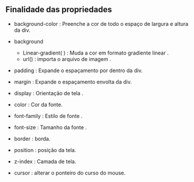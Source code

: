 ## Finalidade das propriedades 

* background-color : Preenche a cor de todo o espaço de largura e altura da div.

* background 
   * Linear-gradient( ) : Muda a cor em formato gradiente linear .
   * url() : importa o arquivo de imagem .
* padding : Expande o espaçamento por dentro da div.

* margin : Expande o espaçamento envolta da div.

* display : Orientação de tela .

* color : Cor da fonte.

* font-family : Estilo de fonte .

* font-size : Tamanho da fonte .

* border : borda. 

* position : posição da tela.

* z-index : Camada de tela.

* cursor : alterar o ponteiro do curso do mouse.










